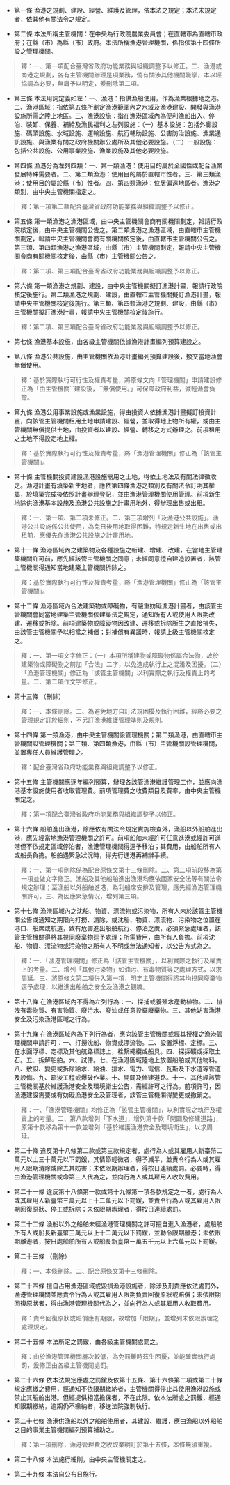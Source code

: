 * 第一條 漁港之規劃、建設、經營、維護及管理，依本法之規定；本法未規定者，依其他有關法令之規定。

* 第二條 本法所稱主管機關：在中央為行政院農業委員會；在直轄市為直轄市政府；在縣（市）為縣（市）政府。本法所稱漁港管理機關，係指依第十四條所設之管理機關。

> 釋：一、第一項配合臺灣省政府功能業務與組織調整予以修正。二、漁港或商港之規劃，各有主管機關辦理是項業務，倘有關涉其他機關職掌，本以經協調為必要，無庸予以明定，爰刪除第二項。

* 第三條 本法用詞定義如左：一、漁港：指供漁船使用，作為漁業根據地之港。二、漁港區域：指依第五條所劃定漁港範圍內之水域及漁港建設、開發與漁港設施所需之陸上地區。三、漁港設施：指在漁港區域內為便利漁船出入、停泊、裝卸、保養、補給及漁民福利之左列設施：（一）基本設施：包括外廊設施、碼頭設施、水域設施、運輸設施、航行輔助設施、公害防治設施、漁業通訊設施、與漁業有關之政府機關辦公處所及其他必要設施。（二）一般設施：包括公共設施、公用事業設施、漁業設施及其他必要設施。

* 第四條 漁港分為左列四類：一、第一類漁港：使用目的屬於全國性或配合漁業發展特殊需要者。二、第二類漁港：使用目的屬於直轄市性者。三、第三類漁港：使用目的屬於縣（市）性者。四、第四類漁港：位居偏遠地區者。漁港之類別，由中央主管機關指定之。

> 釋：第一項第二款配合臺灣省政府功能業務與組織調整予以修正。

* 第五條 第一類漁港之漁港區域，由中央主管機關會商有關機關劃定，報請行政院核定後，由中央主管機關公告之。第二類漁港之漁港區域，由直轄市主管機關劃定，報請中央主管機關會商有關機關核定後，由直轄市主管機關公告之。第三類、第四類漁港之漁港區域，由縣（市）主管機關劃定，報請中央主管機關會商有關機關核定後，由縣（市）主管機關公告之。

> 釋：第二項、第三項配合臺灣省政府功能業務與組織調整予以修正。

* 第六條 第一類漁港之規劃、建設，由中央主管機關擬訂漁港計畫，報請行政院核定後施行。第二類漁港之規劃、建設，由直轄市主管機關擬訂漁港計畫，報請中央主管機關核定後施行。第三類、第四類漁港之規劃、建設，由縣（市）主管機關擬訂漁港計畫，報請中央主管機關核定後施行。

> 釋：第二項、第三項配合臺灣省政府功能業務與組織調整予以修正。

* 第七條 漁港基本設施，由各級主管機關依據漁港計畫編列預算建設之。

* 第八條 漁港公共設施，由主管機關依漁港計畫編列預算建設後，撥交當地漁會無償使用。

> 釋：基於實際執行可行性及權責考量，將原條文向「管理機關」申請建設修正為「由主管機關˙˙˙建設後，˙˙˙無償使用。」可保障政府利益，減輕漁會負擔。

* 第九條 漁港公用事業設施或漁業設施，得由投資人依據漁港計畫擬訂投資計畫，向該管主管機關租用土地申請建設、經營，並取得地上物所有權，或由主管機關無償提供土地，由投資者以建設、經營、轉移之方式辦理之。前項租用之土地不得設定地上權。

> 釋：基於實際執行可行性及權責考量，將「漁港管理機關」修正為「該管主管機關」。

* 第十條 主管機關投資建設漁港設施需用之土地，得依土地法及有關法律徵收之。漁港計畫有填築新生地者，應依第四條漁港之類別及有關法令訂明其權屬，於填築完成後依照計畫辦理登記，並由漁港管理機關使用管理。前項新生地除供漁港基本設施及漁港公共設施之計畫用地外，得辦理出售或出租。

> 釋：一、第一項、第二項未修正。二、第三項增列「及漁港公共設施」。漁港公共設施係公共使用，為免日後用地取得困難，特規定新生地在出售或出租前，應優先作漁港公共設施之計畫用地。

* 第十一條 漁港區域內之建築物及各種設施之新建、增建、改建，在當地主管建築機關許可前，應先經該管主管機關之同意；未經同意擅自建造設置者，該管主管機關得通知當地建築主管機關拆除之。

> 釋：基於實際執行可行性及權責考量，將「漁港管理機關」修正為「該管主管機關」。

* 第十二條 漁港區域內合法建築物或障礙物，有嚴重妨礙漁港計畫者，由該管主管機關會同當地建築主管機關依建築法之規定，通知所有人或使用人限期改建、遷移或拆除。前項建築物或障礙物因改建、遷移或拆除所生之直接損失，由該管主管機關予以相當之補償；對補償有異議時，報請上級主管機關核定之。

> 釋：一、第一項文字修正：（一）本項所稱建物或障礙物係屬合法物，故於建築物或障礙物之前加「合法」二字，以免造成執行上之混淆及困擾。（二）「漁港管理機關」修正為「該管主管機關」以利實際之執行及權責上的考量。二、第二項作文字修正。

* 第十三條 （刪除）

> 釋：一、本條刪除。二、為避免地方自訂法規困擾及執行困難，經將必要之管理規定訂於細則，不另訂漁港維護管理準則及規則。

* 第十四條 第一類漁港，由中央主管機關設管理機關；第二類漁港，由直轄市主管機關設管理機關；第三類、第四類漁港，由縣（市）主管機關設管理機關，並置專任人員維護管理之。

> 釋：配合臺灣省政府功能業務與組織調整予以修正。

* 第十五條 主管機關應逐年編列預算，辦理各該管漁港維護管理工作，並應向漁港基本設施使用者收取管理費。前項管理費之收費類目及費率，由中央主管機關定之。

> 釋：第一項配合臺灣省政府功能業務與組織調整予以修正。

* 第十六條 船舶進出漁港，除應依有關法令規定實施檢查外，漁船以外船舶進出港，應先經當地漁港管理機關之許可。前項船舶未經許可任意進港或經許可進港但不依規定區域停泊者，漁港管理機關得逕予移泊；其費用，由船舶所有人或船長負擔。船舶遇緊急狀況時，得先行進港再補辦手續。

> 釋：一、第一項刪除係為配合原條文第十三條刪除。二、第二項前段移為第一項並做文字修正。漁船及其他船舶進出漁港均應依國家安全法等有關法令規定辦理；至漁船以外船舶進港，為利船席安排及管理，應先經漁港管理機關許可。三、為因應緊急情況，增列第三項。

* 第十七條 漁港區域內之沈船、物資、漂流物或污染物，所有人未於該管主管機關公告或通知之期限內打撈、清除，或沈船、物資、漂流物、污染物之位置在港口、船席或航道，致有危害進出船舶航行、停泊之虞，必須緊急處理者，該管主管機關得將其視同廢棄物逕予處理；所需費用，由所有人負擔。前項沈船、物資、漂流物或污染物之所有人不明或無法通知者，以公告方式為之。

> 釋：一、「漁港管理機關」修正為「該管主管機關」，以利實際之執行及權責上的考量。二、增列「其他污染物」如油污、有毒物質等之處理方式，以求周延。三、將原條文第二項併入第一項，明定主管機關得將其均視同廢棄物逕予處理，以維進出船舶之安全及漁港之觀瞻。

* 第十八條 在漁港區域內不得為左列行為：一、採捕或養殖水產動植物。二、排洩有毒物質、有害物質、廢污水、廢油或任意投棄廢棄物。三、其他妨害漁港安全及污染漁港區域之行為。

* 第十九條 在漁港區域內為下列行為者，應向該管主管機關或經其授權之漁港管理機關申請許可：一、打撈沈船、物資或漂流物。二、設置浮標、定標。三、在水面浮標、定標及其他航路標誌上，栓繫繩纜或船具。四、探採礦或採取土石。五、拆解船舶。六、試&#20453;。七、在漁港區域陸地上放置船舶或其他物料。八、敷設、變更或拆除給水、給油、排水、電力、電信、瓦斯及下水道等管道及設備。九、疏浚工程或爆破作業。十、開闢及修建道路。十一、其他經該管主管機關基於維護漁港安全及環境衛生公告，需經許可之行為。前項許可，因漁港建設需要或有妨礙漁港安全及管理者，該管主管機關得變更或撤銷之。

> 釋：一、「漁港管理機關」均修正為「該管主管機關」，以利實際之執行及權責上的考量。二、第八款增列「下水道」，增列第十款「開闢及修建道路」，原第十款移為第十一款並增列「基於維護漁港安全及環境衛生」，以求周延。

* 第二十條 違反第十八條第二款或第三款規定者，處行為人或其雇用人新臺幣二萬元以上三十萬元以下罰鍰，其情節輕微者，得予減半，並責令行為人或其雇用人限期清除或除去其妨害；未依限期辦理者，得按日連續處罰。必要時，得由漁港管理機關或命第三人代為之，並向行為人或其雇用人收取費用。

* 第二十一條 違反第十八條第一款或第十九條第一項各款規定之一者，處行為人或其雇用人新臺幣三萬元以上十二萬元以下罰鍰，並責令行為人或其雇用人限期回復原狀、停工或拆除；未依限期辦理者，得按日連續處罰。

* 第二十二條 漁船以外之船舶未經漁港管理機關之許可擅自進入漁港者，處船舶所有人或船長新臺幣三萬元以上十二萬元以下罰鍰，並勒令限期離港；未依限期離港者，按日處船舶所有人或船長新臺幣一萬五千元以上六萬元以下罰鍰。

* 第二十三條 （刪除）

> 釋：一、本條刪除。二、配合原條文第十三條刪除。

* 第二十四條 擅自占用漁港區域或毀損漁港設施者，除涉及刑責應依法處罰外，漁港管理機關並應責令行為人或其雇用人限期負責回復原狀或賠償；未依限期回復原狀者，得由漁港管理機關代為之，並向行為人或其雇用人收取費用。

> 釋：責令回復原狀或賠償應有期限，故增加「限期」，並增列未依限辦理之處理規定。

* 第二十五條 本法所定之罰鍰，由各級主管機關處罰之。

> 釋：由於漁港管理機關層次較低，為免罰鍰時茲生困擾，並能確實執行處罰，爰修正由各級主管機關處罰。

* 第二十六條 依本法規定應處之罰鍰及依第十五條、第十六條第二項或第二十條規定應繳之費用，經通知不依限期繳納者，主管機關得停止其使用漁港設施或禁止其船舶出港。但經提供相當擔保者，不在此限。依本法所處之罰鍰，經通知限期繳納，逾期仍不繳納者，移送法院強制執行。

* 第二十七條 漁港供漁船以外之船舶使用者，其建設、維護，應由漁船以外船舶之目的事業主管機關編列預算補助之。

> 釋：第一項刪除，漁港管理費之收取業明訂於第十五條，本條無須重複。

* 第二十八條 本法施行細則，由中央主管機關定之。

* 第二十九條 本法自公布日施行。

